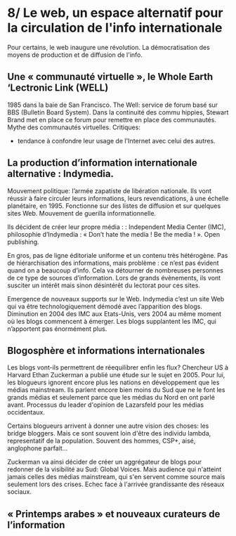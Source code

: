 # 8/ Le web, un espace alternatif pour la circulation de l'info internationale

Pour certains, le web inaugure une révolution. La démocratisation des moyens de production et de diffusion de l'info.

## Une « communauté virtuelle », le Whole Earth ‘Lectronic Link (WELL)

1985 dans la baie de San Francisco. The Well: service de forum basé sur BBS (Bulletin Board System). Dans la continuité des commu hippies, Stewart Brand met en place ce forum pour remettre en place des communautés. Mythe des communautés virtuelles.
Critiques:  
- tendance à confondre leur usage de l'Internet avec celui des autres.

## La production d’information internationale alternative : Indymedia.

Mouvement politique: l’armée zapatiste de libération nationale. Ils vont réussir à faire circuler leurs informations, leurs revendications, à une échelle planétaire, en 1995. Fonctionne sur des listes de diffusion et sur quelques sites Web. Mouvement de guerilla informationnelle.

Ils décident de créer leur propre média :  : Independent Media Center (IMC), philosophie d’Indymedia : « Don’t hate the media ! Be the media ! ». Open publishing. 

En gros, pas de ligne éditoriale uniforme et un contenu très hétérogène. Pas de hiérarchisation des informations, mais problème : ce n’est pas évident quand on a beaucoup d’info. Cela va détourner de nombreuses personnes de ce type de sources d’information. Lors de grands évènements, ils vont susciter un intérêt mais sinon désintérêt du lectorat pour ces sites.

Emergence de nouveaux supports sur le Web. Indymedia c’est un site Web qui va être technologiquement démodé avec l’apparition des blogs. Diminution en 2004 des IMC aux Etats-Unis, vers 2004 au même moment où les blogs commencent à émerger. Les blogs supplantent les IMC, qui n’apportent pas énormément plus.

## Blogosphère et informations internationales

Les blogs vont-ils permettrent de réequilibrer enfin les flux? Chercheur US à Harvard Ethan Zuckerman a publié une étude sur le sujet en 2005. Pour lui, les blogueurs ignorent encore plus les nations en développement que les médias mainstream. Ils parlent encore bien moins du Sud que ne le font les grands médias et seulement parce que les médias du Nord en ont parlé avant. Processus du leader d'opinion de Lazarsfeld pour les médias occidentaux.

Certains blogueurs arrivent à donner une autre vision des choses: les bridge bloggers. Mais ce sont souvent loin d'être des individu lambda, representatif de la population. Souvent des hommes, CSP+, aisé, anglophone parfait...

Zuckerman va ainsi décider de créer un aggrégateur de blogs pour redonner de la visibilité au Sud: Global Voices. Mais audience qui n'atteint jamais celles des médias mainstream, qui s'en servent comme source mais seulement lors des crises. Echec face à l'arrivée grandissante des réseaux sociaux.

## « Printemps arabes » et nouveaux curateurs de l’information
